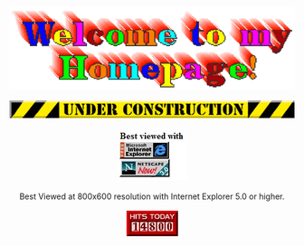 <p align='center'>
<a href="https://nooshu.github.io/"><img src="https://github.com/Nooshu/Nooshu/blob/master/welcome.gif?raw=true"/></a>
<br/>
<br/>
<img src="https://github.com/Nooshu/Nooshu/blob/master/under_construction1_0.gif?raw=true"/>
<br/>
<br/>
<a href="https://www.mozilla.org/en-GB/firefox/new/"><img src="https://github.com/Nooshu/Nooshu/blob/master/best-viewed.jpg?raw=true"/></a>
<br/>
<br/>
Best Viewed at 800x600 resolution with Internet Explorer 5.0 or higher.
<br/>
<br/>
<a href="https://www.youtube.com/watch?v=dQw4w9WgXcQ"><img src="https://github.com/Nooshu/Nooshu/blob/master/counter8.gif?raw=true"/></a>
</p>
